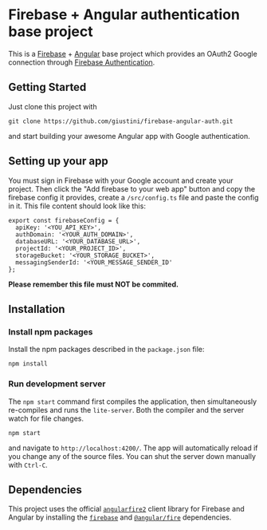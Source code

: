 # Firebase + Angular authentication base project

This is a [Firebase](https://firebase.google.com/) + [Angular](https://angular.io/) base project which provides an OAuth2 Google connection through [Firebase Authentication](https://firebase.google.com/docs/auth/).

## Getting Started

Just clone this project with

```
git clone https://github.com/giustini/firebase-angular-auth.git
```

and start building your awesome Angular app with Google authentication.

## Setting up your app

You must sign in Firebase with your Google account and create your project. Then click the "Add firebase to your web app" button and copy the firebase config it provides, create a `/src/config.ts` file and paste the config in it. This file content should look like this:

```
export const firebaseConfig = {
  apiKey: '<YOU_API_KEY>',
  authDomain: '<YOUR_AUTH_DOMAIN>',
  databaseURL: '<YOUR_DATABASE_URL>',
  projectId: '<YOUR_PROJECT_ID>',
  storageBucket: '<YOUR_STORAGE_BUCKET>',
  messagingSenderId: '<YOUR_MESSAGE_SENDER_ID'
};

```
**Please remember this file must NOT be commited.**

## Installation

### Install npm packages
Install the npm packages described in the `package.json` file:
```
npm install
```

### Run development server

The `npm start` command first compiles the application, then simultaneously re-compiles and runs the `lite-server`. Both the compiler and the server watch for file changes.
```
npm start
```
and navigate to `http://localhost:4200/`. The app will automatically reload if you change any of the source files. You can shut the server down manually with `Ctrl-C`.

## Dependencies

This project uses the official [`angularfire2`](https://github.com/angular/angularfire2) client library for Firebase and Angular by installing the [`firebase`](https://www.npmjs.com/package/firebase) and [`@angular/fire`](https://www.npmjs.com/package/@angular/fire) dependencies.
